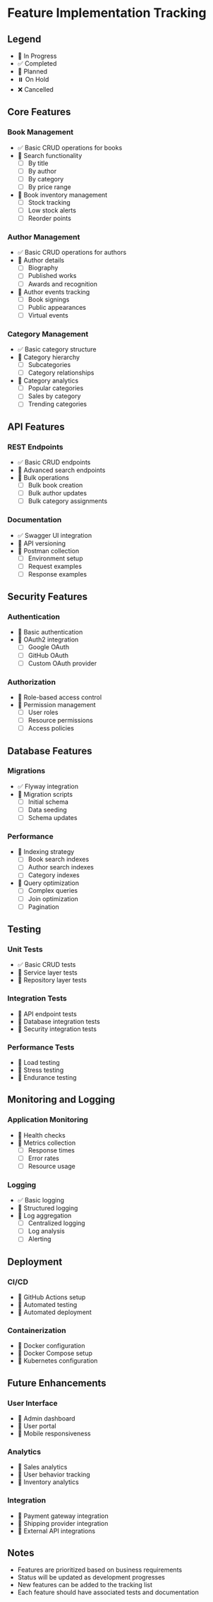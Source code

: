 # Feature Implementation Tracking

## Legend
- 🔄 In Progress
- ✅ Completed
- 🚀 Planned
- ⏸️ On Hold
- ❌ Cancelled

## Core Features

### Book Management
- ✅ Basic CRUD operations for books
- 🔄 Search functionality
  - [ ] By title
  - [ ] By author
  - [ ] By category
  - [ ] By price range
- 🚀 Book inventory management
  - [ ] Stock tracking
  - [ ] Low stock alerts
  - [ ] Reorder points

### Author Management
- ✅ Basic CRUD operations for authors
- 🔄 Author details
  - [ ] Biography
  - [ ] Published works
  - [ ] Awards and recognition
- 🚀 Author events tracking
  - [ ] Book signings
  - [ ] Public appearances
  - [ ] Virtual events

### Category Management
- ✅ Basic category structure
- 🔄 Category hierarchy
  - [ ] Subcategories
  - [ ] Category relationships
- 🚀 Category analytics
  - [ ] Popular categories
  - [ ] Sales by category
  - [ ] Trending categories

## API Features

### REST Endpoints
- ✅ Basic CRUD endpoints
- 🔄 Advanced search endpoints
- 🚀 Bulk operations
  - [ ] Bulk book creation
  - [ ] Bulk author updates
  - [ ] Bulk category assignments

### Documentation
- ✅ Swagger UI integration
- 🔄 API versioning
- 🚀 Postman collection
  - [ ] Environment setup
  - [ ] Request examples
  - [ ] Response examples

## Security Features

### Authentication
- 🔄 Basic authentication
- 🚀 OAuth2 integration
  - [ ] Google OAuth
  - [ ] GitHub OAuth
  - [ ] Custom OAuth provider

### Authorization
- 🔄 Role-based access control
- 🚀 Permission management
  - [ ] User roles
  - [ ] Resource permissions
  - [ ] Access policies

## Database Features

### Migrations
- ✅ Flyway integration
- 🔄 Migration scripts
  - [ ] Initial schema
  - [ ] Data seeding
  - [ ] Schema updates

### Performance
- 🚀 Indexing strategy
  - [ ] Book search indexes
  - [ ] Author search indexes
  - [ ] Category indexes
- 🚀 Query optimization
  - [ ] Complex queries
  - [ ] Join optimization
  - [ ] Pagination

## Testing

### Unit Tests
- ✅ Basic CRUD tests
- 🔄 Service layer tests
- 🚀 Repository layer tests

### Integration Tests
- 🔄 API endpoint tests
- 🚀 Database integration tests
- 🚀 Security integration tests

### Performance Tests
- 🚀 Load testing
- 🚀 Stress testing
- 🚀 Endurance testing

## Monitoring and Logging

### Application Monitoring
- 🔄 Health checks
- 🚀 Metrics collection
  - [ ] Response times
  - [ ] Error rates
  - [ ] Resource usage

### Logging
- ✅ Basic logging
- 🔄 Structured logging
- 🚀 Log aggregation
  - [ ] Centralized logging
  - [ ] Log analysis
  - [ ] Alerting

## Deployment

### CI/CD
- 🔄 GitHub Actions setup
- 🚀 Automated testing
- 🚀 Automated deployment

### Containerization
- 🔄 Docker configuration
- 🚀 Docker Compose setup
- 🚀 Kubernetes configuration

## Future Enhancements

### User Interface
- 🚀 Admin dashboard
- 🚀 User portal
- 🚀 Mobile responsiveness

### Analytics
- 🚀 Sales analytics
- 🚀 User behavior tracking
- 🚀 Inventory analytics

### Integration
- 🚀 Payment gateway integration
- 🚀 Shipping provider integration
- 🚀 External API integrations

## Notes
- Features are prioritized based on business requirements
- Status will be updated as development progresses
- New features can be added to the tracking list
- Each feature should have associated tests and documentation 